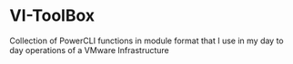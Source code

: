 VI-ToolBox
==========

Collection of PowerCLI functions in module format that I use in my day to day operations of a VMware Infrastructure